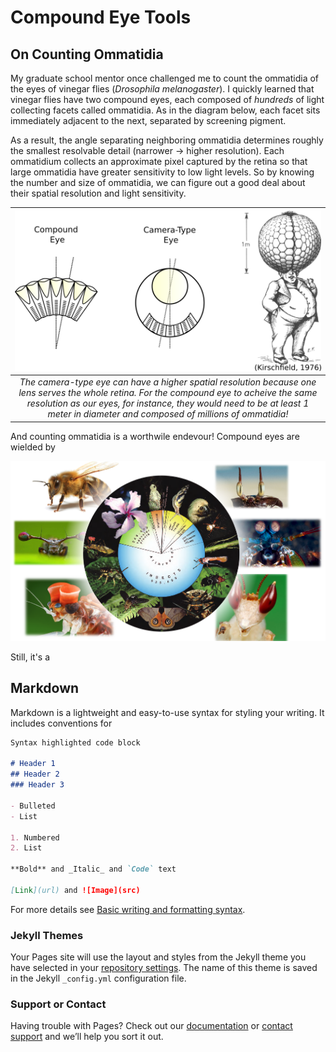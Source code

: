 # Compound Eye Tools
## On Counting Ommatidia

My graduate school mentor once challenged me to count the ommatidia of the eyes of vinegar flies (_Drosophila melanogaster_). I quickly learned that vinegar flies have two compound eyes, each composed of _hundreds_ of light collecting facets called ommatidia. As in the diagram below, each facet sits immediately adjacent to the next, separated by screening pigment. 

As a result, the angle separating neighboring ommatidia determines roughly the smallest resolvable detail (narrower -> higher resolution). Each ommatidium collects an approximate pixel captured by the retina so that large ommatidia have greater sensitivity to low light levels. So by knowing the number and size of ommatidia, we can figure out a good deal about their spatial resolution and light sensitivity. 


|![Image](figs/resolution.png)|
|:--:|
|*The camera-type eye can have a higher spatial resolution because one lens serves the whole retina. For the compound eye to acheive the same resolution as our eyes, for instance, they would need to be at least 1 meter in diameter and composed of millions of ommatidia!*|



And counting ommatidia is a worthwile endevour! Compound eyes are wielded by 

![Image](figs/biodiversity.png)

Still, it's a 



## Markdown

Markdown is a lightweight and easy-to-use syntax for styling your writing. It includes conventions for

```markdown
Syntax highlighted code block

# Header 1
## Header 2
### Header 3

- Bulleted
- List

1. Numbered
2. List

**Bold** and _Italic_ and `Code` text

[Link](url) and ![Image](src)
```

For more details see [Basic writing and formatting syntax](https://docs.github.com/en/github/writing-on-github/getting-started-with-writing-and-formatting-on-github/basic-writing-and-formatting-syntax).

### Jekyll Themes

Your Pages site will use the layout and styles from the Jekyll theme you have selected in your [repository settings](https://github.com/jpcurrea/eye_tools/settings/pages). The name of this theme is saved in the Jekyll `_config.yml` configuration file.

### Support or Contact

Having trouble with Pages? Check out our [documentation](https://docs.github.com/categories/github-pages-basics/) or [contact support](https://support.github.com/contact) and we’ll help you sort it out.
